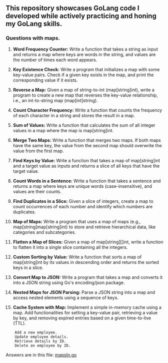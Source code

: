 ## This repository showcases GoLang code I developed while actively practicing and honing my GoLang skills.


### Questions with maps.

1. **Word Frequency Counter:** Write a function that takes a string as input and returns a map where keys are words in the string, and values are the number of times each word appears.

2. **Key Existence Check:** Write a program that initializes a map with some key-value pairs. Check if a given key exists in the map, and print the corresponding value if it exists.

3. **Reverse a Map:** Given a map of string-to-int (map[string]int), write a program to create a new map that reverses the key-value relationship, i.e., an int-to-string map (map[int]string).

4. **Count Character Frequency:** Write a function that counts the frequency of each character in a string and stores the result in a map.

5. **Sum of Values:** Write a function that calculates the sum of all integer values in a map where the map is map[string]int.

6. **Merge Two Maps:** Write a function that merges two maps. If both maps have the same key, the value from the second map should overwrite the value from the first map.

7. **Find Keys by Value:** Write a function that takes a map of map[string]int and a target value as inputs and returns a slice of all keys that have the target value.

8. **Count Words in a Sentence:** Write a function that takes a sentence and returns a map where keys are unique words (case-insensitive), and values are their counts.

9. **Find Duplicates in a Slice:** Given a slice of integers, create a map to count occurrences of each number and identify which numbers are duplicates.

10. **Map of Maps:** Write a program that uses a map of maps (e.g., map[string]map[string]int) to store and retrieve hierarchical data, like categories and subcategories.

11. **Flatten a Map of Slices:** Given a map of map[string][]int, write a function to flatten it into a single slice containing all the integers.

12. **Custom Sorting by Value:** Write a function that sorts a map of map[string]int by its values in descending order and returns the sorted keys in a slice.

13. **Convert Map to JSON:** Write a program that takes a map and converts it into a JSON string using Go's encoding/json package.

14. **Nested Maps for JSON Parsing:** Parse a JSON string into a map and access nested elements using a sequence of keys.

15. **Cache System with Map:** Implement a simple in-memory cache using a map. Add functionalities for setting a key-value pair, retrieving a value by key, and removing expired entries based on a given time-to-live (TTL).


```
    Add a new employee.
    Update employee details.
    Retrieve details by ID.
    Delete an employee by ID.
```


Answers are in this file: [mapsIn.go](mapsInGo/mapsIn.go)